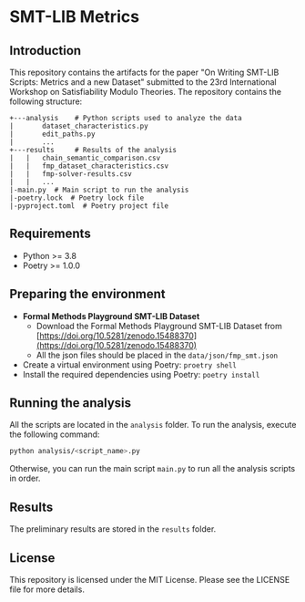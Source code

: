 # SMT-LIB Metrics


## Introduction
This repository contains the artifacts for the paper "On Writing SMT-LIB Scripts: Metrics and a new Dataset" submitted to the 23rd International Workshop on Satisfiability Modulo Theories. The repository contains the following structure:

```
+---analysis    # Python scripts used to analyze the data
|       dataset_characteristics.py
|       edit_paths.py
|       ...
+---results     # Results of the analysis
|   |   chain_semantic_comparison.csv
|   |   fmp_dataset_characteristics.csv
|   |   fmp-solver-results.csv
|   |   ...                   
|-main.py  # Main script to run the analysis
|-poetry.lock  # Poetry lock file
|-pyproject.toml  # Poetry project file
```

## Requirements
- Python >= 3.8
- Poetry >= 1.0.0

## Preparing the environment
- **Formal Methods Playground SMT-LIB Dataset**
    - Download the Formal Methods Playground SMT-LIB Dataset from [https://doi.org/10.5281/zenodo.15488370](https://doi.org/10.5281/zenodo.15488370)
    - All the json files should be placed in the `data/json/fmp_smt.json` 
- Create a virtual environment using Poetry: `proetry shell`
- Install the required dependencies using Poetry: `poetry install`

## Running the analysis
All the scripts are located in the `analysis` folder. To run the analysis, execute the following command:

```bash
python analysis/<script_name>.py
```
Otherwise, you can run the main script `main.py` to run all the analysis scripts in order. 


## Results
The preliminary results are stored in the `results` folder.



## License
This repository is licensed under the MIT License. Please see the LICENSE file for more details.
